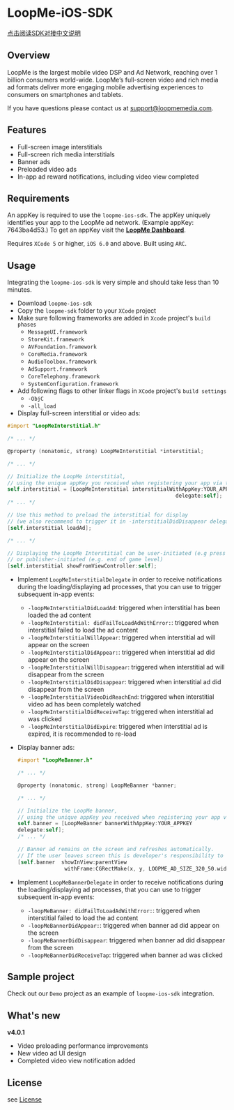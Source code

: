 # LoopMe-iOS-SDK #

[点击阅读SDK对接中文说明](README_CHINESE.md)

## Overview ##

LoopMe is the largest mobile video DSP and Ad Network, reaching over 1 billion consumers world-wide. LoopMe’s full-screen video and rich media ad formats deliver more engaging mobile advertising experiences to consumers on smartphones and tablets.

If you have questions please contact us at support@loopmemedia.com.

## Features ##

* Full-screen image interstitials
* Full-screen rich media interstitials
* Banner ads
* Preloaded video ads
* In-app ad reward notifications, including video view completed

## Requirements ##

An appKey is required to use the `loopme-ios-sdk`. The appKey uniquely identifies your app to the LoopMe ad network. (Example appKey: 7643ba4d53.) To get an appKey visit the **[LoopMe Dashboard](http://loopme.me/)**.

Requires `XCode 5` or higher, `iOS 6.0` and above. Built using `ARC`.

## Usage ##

Integrating the `loopme-ios-sdk` is very simple and should take less than 10 minutes.

* Download `loopme-ios-sdk`
* Copy the `loopme-sdk` folder to your `XCode` project
* Make sure following frameworks are added in `Xcode` project's `build phases`
  * `MessageUI.framework`
  * `StoreKit.framework`
  * `AVFoundation.framework`
  * `CoreMedia.framework`
  * `AudioToolbox.framework`
  * `AdSupport.framework`
  * `CoreTelephony.framework`
  * `SystemConfiguration.framework`  
* Add following flags to other linker flags in `XCode` project's `build settings`
  * `-ObjC`
  * `-all_load`
* Display full-screen interstitial or video ads:

```objective-c
#import "LoopMeInterstitial.h"

/* ... */  

@property (nonatomic, strong) LoopMeInterstitial *interstitial;

/* ... */

// Initialize the LoopMe interstitial,
// using the unique appKey you received when registering your app via the LoopMe Dashboard:
self.interstitial = [LoopMeInterstitial interstitialWithAppKey:YOUR_APPKEY
                                                      delegate:self];
/* ... */

// Use this method to preload the interstitial for display
// (we also recommend to trigger it in -interstitialDidDisappear delegate method to keep content up-to-date)
[self.interstitial loadAd];

/* ... */

// Displaying the LoopMe Interstitial can be user-initiated (e.g press on button)
// or publisher-initiated (e.g. end of game level)
[self.interstitial showFromViewController:self];

```
* Implement `LoopMeInterstitialDelegate` in order to receive notifications during the loading/displaying ad processes, that you can use to trigger subsequent in-app events:
   * `-loopMeInterstitialDidLoadAd`: triggered when interstitial has been loaded the ad content
   * `-loopMeInterstitial: didFailToLoadAdWithError:`: triggered when interstitial failed to load the ad content
   * `-loopMeInterstitialWillAppear`: triggered when interstitial ad will appear on the screen
   * `-loopMeInterstitialDidAppear:`: triggered when interstitial ad did appear on the screen
   * `-loopMeInterstitialWillDisappear`: triggered when interstitial ad will disappear from the screen
   * `-loopMeInterstitialDidDisappear`: triggered when interstitial ad did disappear from the screen
   * `-loopMeInterstitialVideoDidReachEnd`: triggered when interstitial video ad has been completely watched
   * `-loopMeInterstitialDidReceiveTap`: triggered when interstitial ad was clicked
   * `-loopMeInterstitialDidExpire`: triggered when interstitial ad is expired, it is recommended to re-load


* Display banner ads:

   ```objective-c
   #import "LoopMeBanner.h"

   /* ... */  

   @property (nonatomic, strong) LoopMeBanner *banner;

   /* ... */

   // Initialize the LoopMe banner,
   // using the unique appKey you received when registering your app via the LoopMe Dashboard:
   self.banner = [LoopMeBanner bannerWithAppKey:YOUR_APPKEY
   delegate:self];
   /* ... */

   // Banner ad remains on the screen and refreshes automatically.
   // If the user leaves screen this is developer's responsibility to hide banner and stop sending ad requests.
   [self.banner  showInView:parentView
                  withFrame:CGRectMake(x, y, LOOPME_AD_SIZE_320_50.width, LOOPME_AD_SIZE_320_50.height)];
   ```
* Implement `LoopMeBannerDelegate` in order to receive notifications during the loading/displaying ad processes, that you can use to trigger subsequent in-app events:
   * `-loopMeBanner: didFailToLoadAdWithError:`: triggered when interstitial failed to load the ad content
   * `-loopMeBannerDidAppear:`: triggered when banner ad did appear on the screen
   * `-loopMeBannerDidDisappear`: triggered when banner ad did disappear from the screen
   * `-loopMeBannerDidReceiveTap`: triggered when banner ad was clicked

## Sample project ##

Check out our `Demo` project as an example of `loopme-ios-sdk` integration.

## What's new ##
**v4.0.1**

* Video preloading performance improvements
* New video ad UI design
* Completed video view notification added

## License ##

see [License](LICENSE.md)
